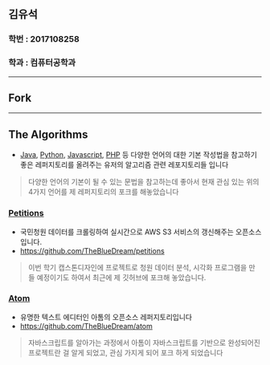 
## 김유석

### 학번 : 2017108258

### 학과 : 컴퓨터공학과

---

## Fork

---

## The Algorithms

- [Java](https://github.com/TheBlueDream/Java), [Python](https://github.com/TheBlueDream/Python), [Javascript](https://github.com/TheBlueDream/Javascript), [PHP](https://github.com/TheBlueDream/PHP)  등 다양한 언어의 대한 기본 작성법을 참고하기 좋은  레퍼지토리를 올려주는 유저의 알고리즘 관련 레포지토리들 입니다

> 다양한 언어의 기본이 될 수 있는 문법을 참고하는데 좋아서 현재 관심 있는 위의 4가지 언어를 제 레퍼지토리의 포크를 해놓았습니다
> 

### [Petitions](https://github.com/TheBlueDream/petitions)

- 국민청원 데이터를 크롤링하여 실시간으로 AWS S3 서비스의 갱신해주는 오픈소스입니다.
- https://github.com/TheBlueDream/petitions

> 이번 학기 캡스톤디자인에 프로젝트로 청원 데이터 분석, 시각화 프로그램을 만들 예정이기도 하여서 최근에 제 깃허브에 포크해 놓았습니다.
> 

### [Atom](https://github.com/TheBlueDream/atom.git)

- 유명한 텍스트 에디터인 아톰의 오픈소스 레퍼지토리입니다
- https://github.com/TheBlueDream/atom

> 자바스크립트를 알아가는 과정에서 아톰이 자바스크립트를 기반으로 완성되어진 프로젝트란 걸 알게 되었고, 관심 가지게 되어 포크 하게 되었습니다
>